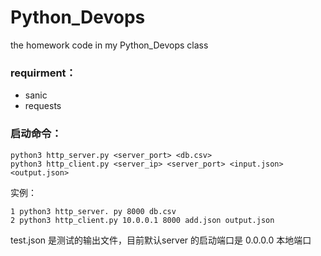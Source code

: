 # Python_Devops
the homework code in my Python_Devops class

### requirment：

- sanic
- requests

### 启动命令：
```shell
python3 http_server.py <server_port> <db.csv>
python3 http_client.py <server_ip> <server_port> <input.json> <output.json>
```

实例：
```shell
1 python3 http_server. py 8000 db.csv
2 python3 http_client.py 10.0.0.1 8000 add.json output.json
```

test.json 是测试的输出文件，目前默认server 的启动端口是 0.0.0.0 本地端口
